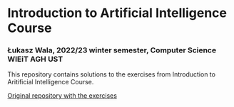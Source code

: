 # Introduction to Artificial Intelligence Course
### Łukasz Wala, 2022/23 winter semester, Computer Science WIEiT AGH UST

This repository contains solutions to the exercises from Introduction to Aritificial Intelligence Course.

[Original repository with the exercises](http://github.com/apohllo/sztuczna-inteligencja)
